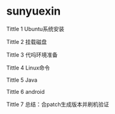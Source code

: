 # sunyuexin
Tittle 1 Ubuntu系统安装

Tittle 2 挂载磁盘

Tittle 3 代吗环境准备

Tittle 4 Linux命令

Tittle 5 Java

Tittle 6 android

Tittle 7 总结：合patch生成版本并刷机验证

